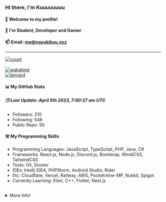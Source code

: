 
<h3><b>Hi there, I'm Kuuuuuuuu</b></h3>
<h4>👋 Welcome to my profile!</h4>
<h4>👀 I'm Student, Developer and Gamer</h4>

<h4>📫 Email: <a href="mailto:me@nayukikuu.xyz">me@nayukikuu.xyz</a></h4>
<hr/>
<a href="https://nayukikuu.xyz">
    <img alt="count" src="https://moe-counter.glitch.me/get/@MelidaZ?theme=rule34"/>
</a>
<br/>
<br/>
<a href="https://wakatime.com/@f0797c6d-4099-4a7f-947c-a8144dcd6348">
    <img alt="wakatime" src="https://wakatime.com/badge/user/f0797c6d-4099-4a7f-947c-a8144dcd6348.svg"/>
</a>
<br/>
<a href="https://nayukikuu.xyz">
    <img alt="lanyard" src="https://lanyard.cnrad.dev/api/568093374662311956"/>
</a>
<br/>
<h4>📊 My GitHub Stats</h4>
<h5><b>🕒 Last Update: April 5th 2023, 7:00:27 am UTC</b></h5>
<ul>
    <li>Followers: 210</li>
    <li>Following: 548</li>
    <li>Public Repo: 90</li>
</ul>
<h4>🛠️ My Programming Skills</h4>
<ul>
    <li>Programming Languages: JavaScript, TypeScript, PHP, Java, C#</li>
    <li>Frameworks: React.js, Node.js, Discord.js, Bootstrap, WindiCSS, TailwindCSS</li>
    <li>Tools: Git, Docker</li>
    <li>IDEs: Intellj IDEA, PHPStorm, Android Studio, Rider</li>
    <li>Etc: Cloudflare, Vercel, Railway, AWS, Pocketmine-MP, Nukkit, Spigot</li>
    <li>Currently Learning: Elixir, C++, Flutter, Next.js</li>
</ul>
<br/>
<details>
    <summary>More Info!</summary>
    <br/>
    <br/>
    <a href="https://nayukikuu.xyz">
        <div align="center">
            <img alt="github" src="https://github-readme-stats.vercel.app/api?username=Kuuuuuuuu&show_icons=true&include_all_commits=true&line_height=28.5&count_private=true&title_color=82CAFF&icon_color=82CAFF&bg_color=191970&theme=nord"/>
            <br/>
            <img alt="github" src="https://github-readme-stats.vercel.app/api/top-langs?username=Kuuuuuuuu&langs_count=15&layout=compact&count_private=true&title_color=82CAFF&icon_color=82CAFF&bg_color=191970&theme=nord"/>
            <br/>
            <img alt="trophy" src="https://github-profile-trophy.vercel.app/?username=Kuuuuuuuu&row=2&column=4&theme=algolia"/>
            <br/>
            <img alt="streak" src="https://github-readme-streak-stats.herokuapp.com/?user=Kuuuuuuuu&theme=dark&background=191970"/>
            <br/>
            <img alt="activity" src="https://github-readme-activity-graph.cyclic.app/graph?username=Kuuuuuuuu&bg_color=191970&theme=github"/>
            <br/>
            <img alt="repo" src="https://github-contributor-stats.vercel.app/api?username=Kuuuuuuuu&show_icons=true&include_all_commits=true&line_height=28.5&count_private=true&title_color=82CAFF&icon_color=82CAFF&bg_color=191970&theme=nord"/>
        </div>    
    </a>
</details>
